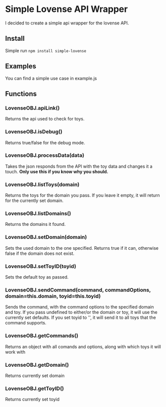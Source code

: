 # Simple Lovense API Wrapper
I decided to create a simple api wrapper for the lovense API.

## Install
Simple run `npm install simple-lovense`

## Examples
You can find a simple use case in example.js

## Functions
### LovenseOBJ.apiLink()
Returns the api used to check for toys.
### LovenseOBJ.isDebug()
Returns true/false for the debug mode.
### LovenseOBJ.processData(data)
Takes the json responds from the API with the toy data and changes it a touch.
**Only use this if you know why you should.**
### LovenseOBJ.listToys(domain)
Returns the toys for the domain you pass. If you leave it empty, it will return for the currently set domain.
### LovenseOBJ.listDomains()
Returns the domains it found.
### LovenseOBJ.setDomain(domain)
Sets the used domain to the one specified. Returns true if it can, otherwise false if the domain does not exist.
### LovenseOBJ.setToyID(toyid)
Sets the default toy as passed.
### LovenseOBJ.sendCommand(command, commandOptions, domain=this.domain, toyid=this.toyid)
Sends the command, with the command options to the specified domain and toy. If you pass undefined to either/or the domain or toy, it will use the currently set defaults. If you set toyid to '', it will send it to all toys that the command supports.
### LovenseOBJ.getCommands()
Returns an object with all comands and options, along with which toys it will work with
### LovenseOBJ.getDomain()
Returns currently set domain
### LovenseOBJ.getToyID()
Returns currently set toyid